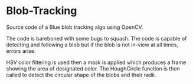 # Blob-Tracking
Source code of a Blue blob tracking algo using OpenCV.

The code is bareboned with some bugs to squash.
The code is capable of detecting and following a blob but if the blob is not in-view at all times, errors arise.

HSV color filtering is used then a mask is applied which produces a frame showing the area of designated color.
The HoughCircle function is then called to detect the circular shape of the blobs and their radii.  
